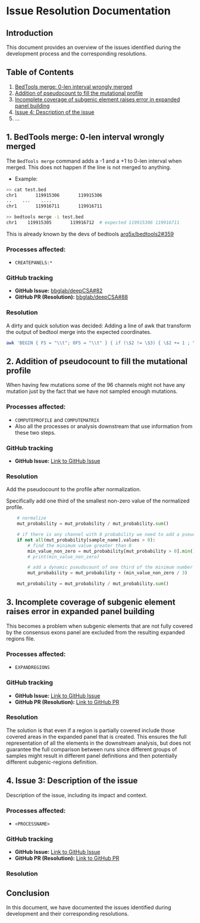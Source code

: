 # Issue Resolution Documentation

## Introduction

This document provides an overview of the issues identified during the development process and the corresponding resolutions.

## Table of Contents

1. [BedTools merge: 0-len interval wrongly merged](#issue-1)
2. [Addition of pseudocount to fill the mutational profile](#issue-2)
3. [Incomplete coverage of subgenic element raises error in expanded panel building](#issue-3)
4. [Issue 4: Description of the issue](#issue-4)
5. ...

## 1. BedTools merge: 0-len interval wrongly merged  <a name="issue-1"></a>

The `BedTools merge` command adds a -1 and a +1 to 0-len interval when merged. This does not happen if the line is not merged to anything.


- Example:
```sh
>> cat test.bed
chr1       119915306       119915306
..    ...    ....
chr1       119916711       119916711

>> bedtools merge -i test.bed
chr1    119915305       119916712  # expected 119915306 119916711
```

This is already known by the devs of bedtools [arq5x/bedtools2#359](https://github.com/arq5x/bedtools2/issues/359#issuecomment-2066711835)

### Processes affected:
- `CREATEPANELS:*`


### GitHub tracking
- **GitHub Issue:** [bbglab/deepCSA#82](https://github.com/bbglab/deepCSA/issues/82)
- **GitHub PR (Resolution):** [bbglab/deepCSA#88](https://github.com/bbglab/deepCSA/pull/88)

### Resolution <a name="resolution"></a>

A dirty and quick solution was decided: Adding a line of awk that transform the output of bedtool merge into the expected coordinates.

```sh
awk 'BEGIN { FS = "\\t"; OFS = "\\t" } { if (\$2 != \$3) { \$2 += 1 ; \$3 -= 1 } else { \$2 = \$2 ; \$3 = \$3 }; print }' > [filename].bed
```


## 2. Addition of pseudocount to fill the mutational profile <a name="issue-2"></a>

When having few mutations some of the 96 channels might not have any mutation just by the fact that we have not sampled enough mutations.

### Processes affected:
- `COMPUTEPROFILE` and `COMPUTEMATRIX`
- Also all the processes or analysis downstream that use information from these two steps.

### GitHub tracking

- **GitHub Issue:** [Link to GitHub Issue](https://github.com/bbglab/deepCSA/issues/100)


### Resolution <a name="resolution"></a>
Add the pseudocount to the profile after normalization.

Specifically add one third of the smallest non-zero value of the normalized profile.

```py
    # normalize
    mut_probability = mut_probability / mut_probability.sum()

    # if there is any channel with 0 probability we need to add a pseudocount
    if not all(mut_probability[sample_name].values > 0):
        # find the minimum value greater than 0
        min_value_non_zero = mut_probability[mut_probability > 0].min()
        # print(min_value_non_zero)

        # add a dynamic pseudocount of one third of the minimum number greater than 0
        mut_probability = mut_probability + (min_value_non_zero / 3)

    mut_probability = mut_probability / mut_probability.sum()
```



## 3. Incomplete coverage of subgenic element raises error in expanded panel building <a name="issue-3"></a>

This becomes a problem when subgenic elements that are not fully covered by the consensus exons panel are excluded from the resulting expanded regions file.

### Processes affected:
- `EXPANDREGIONS`


### GitHub tracking

- **GitHub Issue:** [Link to GitHub Issue](https://github.com/bbglab/deepCSA/issues/363)
- **GitHub PR (Resolution):** [Link to GitHub PR](https://github.com/bbglab/deepCSA/issues/373)

### Resolution <a name="resolution"></a>

The solution is that even if a region is partially covered include those covered areas in the expanded panel that is created. This ensures the full representation of all the elements in the downstream analysis, but does not guarantee the full comparison between runs since different groups of samples might result in different panel definitions and then potentially different subgenic-regions definition.


## 4. Issue 3: Description of the issue <a name="issue-4"></a>

Description of the issue, including its impact and context.

### Processes affected:
- `<PROCESSNAME>`


### GitHub tracking

- **GitHub Issue:** [Link to GitHub Issue](link_to_issue)
- **GitHub PR (Resolution):** [Link to GitHub PR](link_to_pr)

### Resolution <a name="resolution"></a>


## Conclusion

In this document, we have documented the issues identified during development and their corresponding resolutions.
